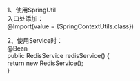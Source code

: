 ###

1、使用SpringUtil  
入口处添加：  
@Import(value = {SpringContextUtils.class})  


2、使用Service时：  
@Bean  
public RedisService redisService() {  
    return new RedisService();  
}  

